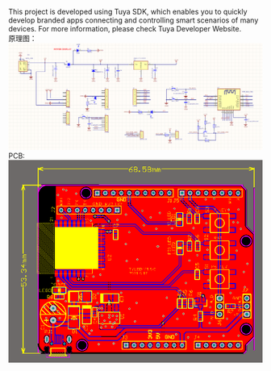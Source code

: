 This project is developed using Tuya SDK, which enables you to quickly develop branded apps connecting and controlling smart scenarios of many devices.
For more information, please check Tuya Developer Website.<br>
原理图：<br>
![SCH](https://github.com/vikingGit66/Viking_Arduino_TuYa_RGBLED/blob/master/PCB/SCH-Arduino%E5%B9%BB%E5%BD%A9%E7%81%AF%E5%B8%A6.png)
PCB:<br>
![PCB](https://github.com/vikingGit66/Viking_Arduino_TuYa_RGBLED/blob/master/PCB/PCB-Arduino%E5%B9%BB%E5%BD%A9%E7%81%AF%E5%B8%A6.png) <br><br>

